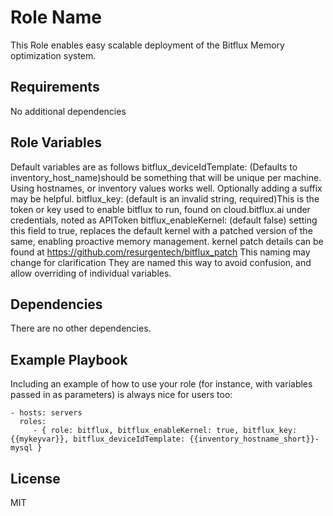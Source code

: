 Role Name
=========

This Role enables easy scalable deployment of the Bitflux Memory optimization system.

Requirements
------------

No additional dependencies

Role Variables
--------------

Default variables are as follows
bitflux_deviceIdTemplate: (Defaults to inventory_host_name)should be something that will be unique per machine. Using hostnames, or inventory values works well. Optionally adding a suffix may be helpful.
bitflux_key: (default is an invalid string, required)This is the token or key used to enable bitflux to run, found on cloud.bitflux.ai under credentials, noted as APIToken 
bitflux_enableKernel: (default false) setting this field to true, replaces the default kernel with a patched version of the same, enabling proactive memory management. kernel patch details can be found at https://github.com/resurgentech/bitflux_patch
This naming may change for clarification
They are named this way to avoid confusion, and allow overriding of individual variables.

Dependencies
------------

There are no other dependencies.

Example Playbook
----------------

Including an example of how to use your role (for instance, with variables passed in as parameters) is always nice for users too:

    - hosts: servers
      roles:
         - { role: bitflux, bitflux_enableKernel: true, bitflux_key: {{mykeyvar}}, bitflux_deviceIdTemplate: {{inventory_hostname_short}}-mysql }

License
-------

MIT
